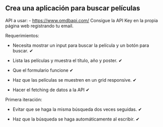 ## Crea una aplicación para buscar películas

API a usar: - https://www.omdbapi.com/
Consigue la API Key en la propia página web registrando tu email.

Requerimientos:

- Necesita mostrar un input para buscar la película y un botón para buscar. ✔

- Lista las películas y muestra el título, año y poster. ✔

- Que el formulario funcione ✔

- Haz que las películas se muestren en un grid responsive. ✔

- Hacer el fetching de datos a la API ✔

Primera iteración:

- Evitar que se haga la misma búsqueda dos veces seguidas. ✔

- Haz que la búsqueda se haga automáticamente al escribir. ✔

